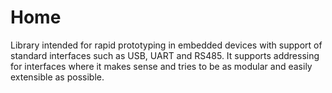 
# Home

Library intended for rapid prototyping in embedded devices with support of standard interfaces such as USB, UART and RS485. It supports addressing for interfaces where it makes sense and tries to be as modular and easily extensible as possible.

